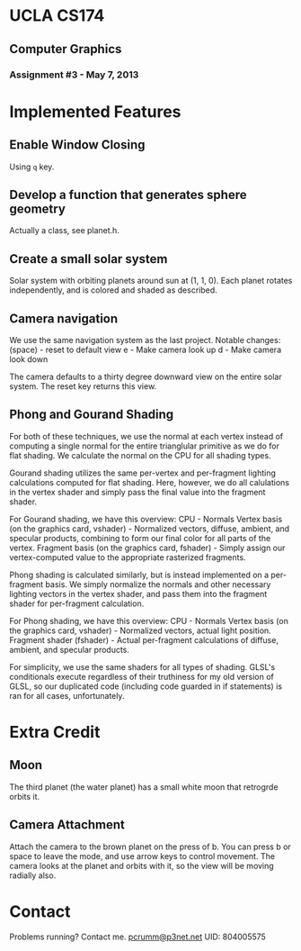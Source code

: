 # UCLA CS174
## Computer Graphics
### Assignment #3 - May 7, 2013

# Implemented Features
## Enable Window Closing
Using `q` key.

## Develop a function that generates sphere geometry
Actually a class, see planet.h.

## Create a small solar system
Solar system with orbiting planets around sun at (1, 1, 0). Each planet
rotates independently, and is colored and shaded as described.

## Camera navigation
We use the same navigation system as the last project. Notable changes:
(space) - reset to default view
e - Make camera look up
d - Make camera look down

The camera defaults to a thirty degree downward view on the entire solar system.
The reset key returns this view.

## Phong and Gourand Shading
For both of these techniques, we use the normal at each vertex instead of
computing a single normal for the entire trianglular primitive as we do
for flat shading. We calculate the normal on the CPU for all shading types.

Gourand shading utilizes the same per-vertex and per-fragment lighting
calculations computed for flat shading. Here, however, we do all calulations
in the vertex shader and simply pass the final value into the fragment shader.

For Gourand shading, we have this overview:
CPU - Normals
Vertex basis (on the graphics card, vshader) - Normalized vectors, diffuse, ambient,
and specular products, combining to form our final color for all parts of the vertex.
Fragment basis (on the graphics card, fshader) - Simply assign our vertex-computed
value to the appropriate rasterized fragments.

Phong shading is calculated similarly, but is instead implemented on a
per-fragment basis. We simply normalize the normals and other necessary
lighting vectors in the vertex shader, and pass them into the fragment
shader for per-fragment calculation.

For Phong shading, we have this overview:
CPU - Normals
Vertex basis (on the graphics card, vshader) - Normalized vectors, actual light position.
Fragment shader (fshader) - Actual per-fragment calculations of diffuse, ambient, and specular
products.

For simplicity, we use the same shaders for all types of shading. GLSL's conditionals
execute regardless of their truthiness for my old version of GLSL, so our duplicated code
(including code guarded in if statements) is ran for all cases, unfortunately.

# Extra Credit
## Moon
The third planet (the water planet) has a small white moon that retrogrde
orbits it.

## Camera Attachment
Attach the camera to the brown planet on the press of b. You can press b or space
to leave the mode, and use arrow keys to control movement. The camera looks at the
planet and orbits with it, so the view will be moving radially also.

# Contact
Problems running? Contact me. pcrumm@p3net.net
UID: 804005575